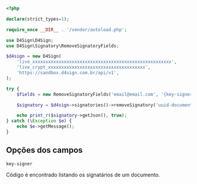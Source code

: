 ```php
<?php

declare(strict_types=1);

require_once __DIR__ . '/vendor/autoload.php';

use D4Sign\D4Sign;
use D4Sign\Signatory\RemoveSignatoryFields;

$d4sign = new D4Sign(
    'live_xxxxxxxxxxxxxxxxxxxxxxxxxxxxxxxxxxxxxxxxxxxxxxxxxxxxx',
    'live_crypt_xxxxxxxxxxxxxxxxxxxxxxxxxxxxxxxxxxxxx',
    'https://sandbox.d4sign.com.br/api/v1',
);

try {
    $fields = new RemoveSignatoryFields('email@email.com', '{key-signer}');

    $signatory = $d4sign->signatories()->removeSignatory('uuid-document', $fields);

    echo print_r($signatory->getJson(), true);
} catch (\Exception $e) {
    echo $e->getMessage();
}
```

## Opções dos campos

`key-signer`

Código é encontrado listando os signatários de um documento.
